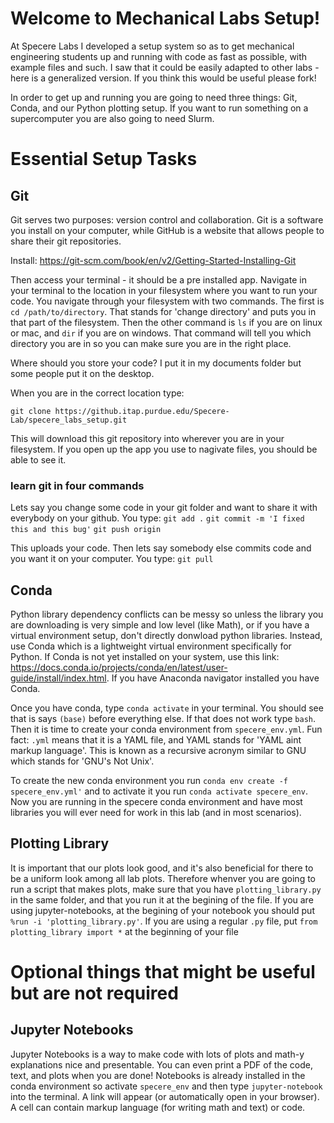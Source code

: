 #  Welcome to Mechanical Labs Setup!

At Specere Labs I developed a setup system so as to get mechanical engineering students up and running with code as fast as possible, with example files and such. I saw that it could be easily adapted to other labs - here is a generalized version. If you think this would be useful please fork!

In order to get up and running you are going to need three things: Git, Conda, and our Python plotting setup. If you want to run something on a supercomputer you are also going to need Slurm.

# Essential Setup Tasks
## Git
Git serves two purposes: version control and collaboration. Git is a software you install on your computer, while GitHub is a website that allows people to share their git repositories.

Install: https://git-scm.com/book/en/v2/Getting-Started-Installing-Git

Then access your terminal - it should be a pre installed app.
Navigate in your terminal to the location in your filesystem where you want to run your code. You navigate through your filesystem with two commands. The first is `cd /path/to/directory`. That stands for 'change directory' and puts you in that part of the filesystem. Then the other command is `ls` if you are on linux or mac, and `dir` if you are on windows. That command will tell you which directory you are in so you can make sure you are in the right place.

Where should you store your code? I put it in my documents folder but some people put it on the desktop. 

When you are in the correct location type:

`git clone https://github.itap.purdue.edu/Specere-Lab/specere_labs_setup.git`

This will download this git repository into wherever you are in your filesystem. If you open up the app you use to nagivate files, you should be able to see it.

### learn git in four commands
Lets say you change some code in your git folder and want to share it with everybody on your github. You type:
`git add .`
`git commit -m 'I fixed this and this bug'`
`git push origin`

This uploads your code. Then lets say somebody else commits code and you want it on your computer. You type:
`git pull`

## Conda
Python library dependency conflicts can be messy so unless the library you are downloading is very simple and low level (like Math), or if you have a virtual environment setup, don't directly donwload python libraries. Instead, use Conda which is a lightweight virtual environment specifically for Python. If Conda is not yet installed on your system, use this link:  https://docs.conda.io/projects/conda/en/latest/user-guide/install/index.html. If you have Anaconda navigator installed you have Conda.

Once you have conda, type `conda activate` in your terminal. You should see that is says `(base)` before everything else. If that does not work type `bash`. Then it is time to create your conda environment from `specere_env.yml`. Fun fact: `.yml` means that it is a YAML file, and YAML stands for 'YAML aint markup language'. This is known as a recursive acronym similar to GNU which stands for 'GNU's Not Unix'.

To create the new conda environment you run `conda env create -f specere_env.yml'` and to activate it you run `conda activate specere_env`. Now you are running in the specere conda environment and have most libraries you will ever need for work in this lab (and in most scenarios).

## Plotting Library
It is important that our plots look good, and it's also beneficial for there to be a uniform look among all lab plots. Therefore whenver you are going to run a script that makes plots, make sure that you have `plotting_library.py` in the same folder, and that you run it at the begining of the file. If you are using jupyter-notebooks, at the begining of your notebook you should put `%run -i 'plotting_library.py'`. If you are using a regular `.py` file, put `from plotting_library import *` at the beginning of your file

# Optional things that might be useful but are not required

## Jupyter Notebooks
Jupyter Notebooks is a way to make code with lots of plots and math-y explanations nice and presentable. You can even print a PDF of the code, text, and plots when you are done! Notebooks is already installed in the conda environment so activate `specere_env` and then type `jupyter-notebook` into the terminal. A link will appear (or automatically open in your browser). A cell can contain markup language (for writing math and text) or code.
